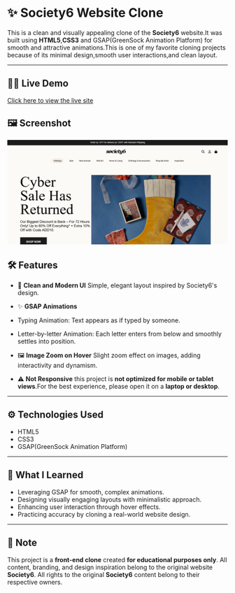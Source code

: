 # ✨ Society6 Website Clone

This is a clean and visually appealing clone of the **Society6** website.It was built using **HTML5**,**CSS3** and GSAP(GreenSock Animation Platform) for smooth and attractive animations.This is one of my favorite cloning projects because of its minimal design,smooth user interactions,and clean layout.

---

## 🚀🚀 Live Demo
[Click here to view the live site](https://ibrahimpatel-63.github.io/Society6-Website/)

## 🖼️ Screenshot
[![Screenshot](./images/screenshot.png)](./images/screenshot.png)

## 🛠️ Features

- 🎨 **Clean and Modern UI** Simple, elegant layout inspired by Society6's design.

- ✨ **GSAP Animations** 
- Typing Animation: Text appears as if typed by someone.
- Letter-by-letter Animation: Each letter enters from below and smoothly settles into position.

- 🖼️ **Image Zoom on Hover** Slight zoom effect on images, adding interactivity and dynamism.

- ⚠️ **Not Responsive** this project is **not optimized for mobile or tablet views**.For the best experience, please open it on a **laptop or desktop**.

---

## ⚙️ Technologies Used

- HTML5
- CSS3
- GSAP(GreenSock Animation Platform)

---

## 🧠 What I Learned

- Leveraging GSAP for smooth, complex animations.
- Designing visually engaging layouts with minimalistic approach.
- Enhancing user interaction through hover effects.
- Practicing accuracy by cloning a real-world website design.

---

## 📝 Note

This project is a **front-end clone** created **for educational purposes only**. All content, branding, and design inspiration belong to the original website **Society6**. All rights to the original **Society6** content belong to their respective owners.